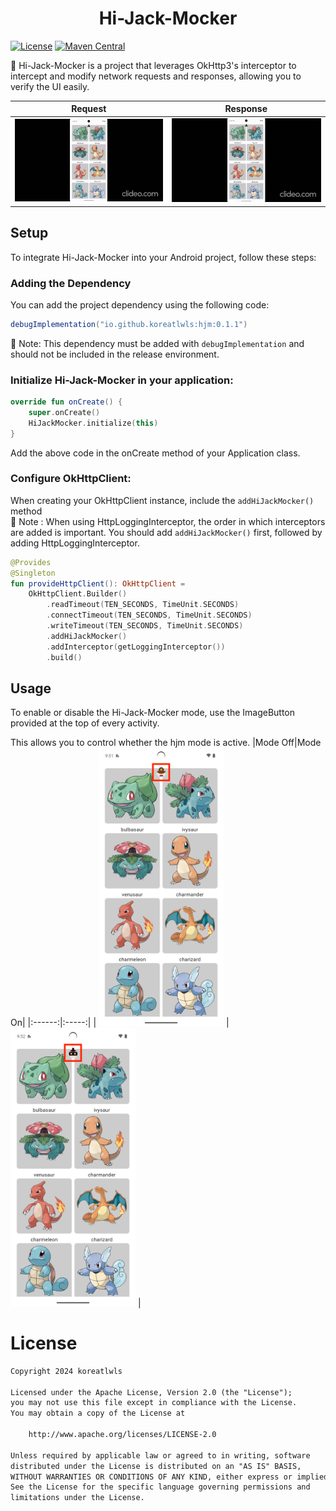 <h1 align="center">Hi-Jack-Mocker</h1>
<a href="https://opensource.org/licenses/Apache-2.0"><img alt="License" src="https://img.shields.io/badge/License-Apache%202.0-blue.svg"/></a> <a href="https://central.sonatype.com/artifact/io.github.koreatlwls/hjm"><img alt="Maven Central" src="https://img.shields.io/maven-central/v/io.github.koreatlwls/hjm.svg"/></a>


:balloon: Hi-Jack-Mocker is a project that leverages OkHttp3's interceptor to intercept and modify network requests and responses, allowing you to verify the UI easily.
</br>

|Request|Response|
|:------:|:-----:|
| <img width="300" src="./screenshot/request.gif"> | <img width="300" src="./screenshot/response.gif"> |

## Setup
To integrate Hi-Jack-Mocker into your Android project, follow these steps:

### Adding the Dependency

You can add the project dependency using the following code:

```groovy
debugImplementation("io.github.koreatlwls:hjm:0.1.1")
```
🚨 Note: This dependency must be added with `debugImplementation` and should not be included in the release environment.

### Initialize Hi-Jack-Mocker in your application:

```kotlin
override fun onCreate() {
    super.onCreate()
    HiJackMocker.initialize(this)
}
```
Add the above code in the onCreate method of your Application class.

### Configure OkHttpClient:

When creating your OkHttpClient instance, include the `addHiJackMocker()` method </br>
🚨 Note : When using HttpLoggingInterceptor, the order in which interceptors are added is important. You should add `addHiJackMocker()` first, followed by adding HttpLoggingInterceptor.

```kotlin
@Provides
@Singleton
fun provideHttpClient(): OkHttpClient =
    OkHttpClient.Builder()
        .readTimeout(TEN_SECONDS, TimeUnit.SECONDS)
        .connectTimeout(TEN_SECONDS, TimeUnit.SECONDS)
        .writeTimeout(TEN_SECONDS, TimeUnit.SECONDS)
        .addHiJackMocker()
        .addInterceptor(getLoggingInterceptor())
        .build()
```
## Usage
To enable or disable the Hi-Jack-Mocker mode, use the ImageButton provided at the top of every activity. 

This allows you to control whether the hjm mode is active.
|Mode Off|Mode On|
|:------:|:-----:|
| <img width="200" src="./screenshot/hjm_mode_off.png"> | <img width="200" src="./screenshot/hjm_mode_on.png"> |

# License
```xml
Copyright 2024 koreatlwls

Licensed under the Apache License, Version 2.0 (the "License");
you may not use this file except in compliance with the License.
You may obtain a copy of the License at

    http://www.apache.org/licenses/LICENSE-2.0

Unless required by applicable law or agreed to in writing, software
distributed under the License is distributed on an "AS IS" BASIS,
WITHOUT WARRANTIES OR CONDITIONS OF ANY KIND, either express or implied.
See the License for the specific language governing permissions and
limitations under the License.
```
